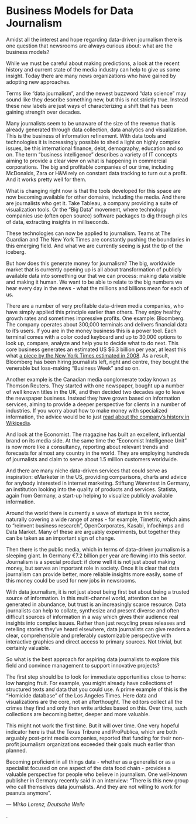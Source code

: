# Business Models for Data Journalism

Amidst all the interest and hope regarding data-driven journalism there is one question that newsrooms are always curious about: what are the business models?

While we must be careful about making predictions, a look at the recent history and current state of the media industry can help to give us some insight. Today there are many news organizations who have gained by adopting new approaches.

Terms like “data journalism”, and the newest buzzword “data science” may sound like they describe something new, but this is not strictly true. Instead these new labels are just ways of characterizing a shift that has been gaining strength over decades.

Many journalists seem to be unaware of the size of the revenue that is already generated through data collection, data analytics and visualization. This is the business of information refinement. With data tools and technologies it is increasingly possible to shed a light on highly complex issues, be this international finance, debt, demography, education and so on. The term “business intelligence” describes a variety of IT concepts aiming to provide a clear view on what is happening in commercial corporations. The big and profitable companies of our time, including McDonalds, Zara or H&M rely on constant data tracking to turn out a profit. And it works pretty well for them.

What is changing right now is that the tools developed for this space are now becoming available for other domains, including the media. And there are journalists who get it. Take Tableau, a company providing a suite of visualization tools. Or the “Big Data” movement, where technology companies use (often open source) software packages to dig through piles of data, extracting insights in milliseconds.

These technologies can now be applied to journalism. Teams at The Guardian and The New York Times are constantly pushing the boundaries in this emerging field. And what we are currently seeing is just the tip of the iceberg.

But how does this generate money for journalism? The big, worldwide market that is currently opening up is all about transformation of publicly available data into something our that we can process: making data visible and making it human. We want to be able to relate to the big numbers we hear every day in the news - what the millions and billions mean for each of us.

There are a number of very profitable data-driven media companies, who have simply applied this principle earlier than others. They enjoy healthy growth rates and sometimes impressive profits. One example: Bloomberg. The company operates about 300,000 terminals and delivers financial data to it’s users. If you are in the money business this is a power tool. Each terminal comes with a color coded keyboard and up to 30,000 options to look up, compare, analyze and help you to decide what to do next. This core business generates an estimated US $6.3 billion per year, at least this what [a piece by the New York Times estimated in 2008](http://www.nytimes.com/2009/11/15/business/media/15bloom.html?pagewanted=all&_r=0). As a result, Bloomberg has been hiring journalists left, right and centre, they bought the venerable but loss-making “Business Week” and so on.

Another example is the Canadian media conglomerate today known as Thomson Reuters. They started with one newspaper, bought up a number of well known titles in the UK, and then decided two decades ago to leave the newspaper business. Instead they have grown based on information services, aiming to provide a deeper perspective for clients in a number of industries. If you worry about how to make money with specialized information, the advice would be to just [read about the company’s history in Wikipedia](http://en.wikipedia.org/wiki/The_Thomson_Corporation).

And look at the Economist. The magazine has built an excellent, influential brand on its media side. At the same time the “Economist Intelligence Unit” is now more like a consultancy, reporting about relevant trends and forecasts for almost any country in the world. They are employing hundreds of journalists and claim to serve about 1.5 million customers worldwide.

And there are many niche data-driven services that could serve as inspiration: eMarketer in the US, providing comparisons, charts and advice for anybody interested in internet marketing. Stiftung Warentest in Germany, an institution looking into the quality of products and services. Statista, again from Germany, a start-up helping to visualize publicly available information.

Around the world there is currently a wave of startups in this sector, naturally covering a wide range of areas - for example, Timetric, which aims to “reinvent business research”, OpenCorporates, Kasabi, Infochimps and Data Market. Many of these are arguably experiments, but together they can be taken as an important sign of change.

Then there is the public media, which in terms of data-driven journalism is a sleeping giant. In Germany €7.2 billion per year are flowing into this sector. Journalism is a special product: if done well it is not just about making money, but serves an important role in society. Once it is clear that data journalism can provide better, more reliable insights more easily, some of this money could be used for new jobs in newsrooms.

With data journalism, it is not just about being first but about being a trusted source of information. In this multi-channel world, attention can be generated in abundance, but trust is an increasingly scarce resource. Data journalists can help to collate, synthesize and present diverse and often difficult sources of information in a way which gives their audience real insights into complex issues. Rather than just recycling press releases and retelling stories they’ve heard elsewhere, data journalists can give readers a clear, comprehensible and preferably customizable perspective with interactive graphics and direct access to primary sources. Not trivial, but certainly valuable.

So what is the best approach for aspiring data journalists to explore this field and convince management to support innovative projects?

The first step should be to look for immediate opportunities close to home: low hanging fruit. For example, you might already have collections of structured texts and data that you could use. A prime example of this is the “Homicide database” of the Los Angeles Times. Here data and visualizations are the core, not an afterthought. The editors collect all the crimes they find and only then write articles based on this. Over time, such collections are becoming better, deeper and more valuable.

This might not work the first time. But it will over time. One very hopeful indicator here is that the Texas Tribune and ProPublica, which are both arguably post-print media companies, reported that funding for their non-profit journalism organizations exceeded their goals much earlier than planned.

Becoming proficient in all things data - whether as a generalist or as a specialist focused on one aspect of the data food chain - provides a valuable perspective for people who believe in journalism. One well-known publisher in Germany recently said in an interview: “There is this new group who call themselves data journalists. And they are not willing to work for peanuts anymore”.

— *Mirko Lorenz, Deutsche Welle*


.
